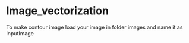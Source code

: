 # Image_vectorization

To make contour image load your image in folder images and name it as InputImage
